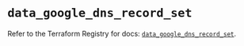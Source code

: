 # `data_google_dns_record_set`

Refer to the Terraform Registry for docs: [`data_google_dns_record_set`](https://registry.terraform.io/providers/hashicorp/google-beta/6.1.0/docs/data-sources/google_dns_record_set).
